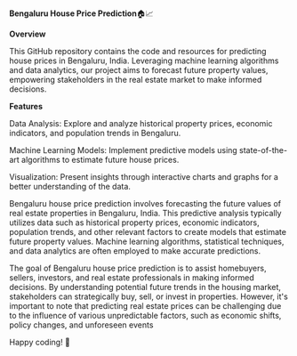 **Bengaluru House Price Prediction**🏠📈

**Overview**

This GitHub repository contains the code and resources for predicting house prices in Bengaluru, India. Leveraging machine learning algorithms and data analytics, our project aims to forecast future property values, empowering stakeholders in the real estate market to make informed decisions.

**Features**

Data Analysis: Explore and analyze historical property prices, economic indicators, and population trends in Bengaluru.

Machine Learning Models: Implement predictive models using state-of-the-art algorithms to estimate future house prices.

Visualization: Present insights through interactive charts and graphs for a better understanding of the data.

Bengaluru house price prediction involves forecasting the future values of real estate properties in Bengaluru, India. This predictive analysis typically utilizes data such as historical property prices, economic indicators, population trends, and other relevant factors to create models that estimate future property values. Machine learning algorithms, statistical techniques, and data analytics are often employed to make accurate predictions.

The goal of Bengaluru house price prediction is to assist homebuyers, sellers, investors, and real estate professionals in making informed decisions. By understanding potential future trends in the housing market, stakeholders can strategically buy, sell, or invest in properties. However, it's important to note that predicting real estate prices can be challenging due to the influence of various unpredictable factors, such as economic shifts, policy changes, and unforeseen events

Happy coding! 🚀

